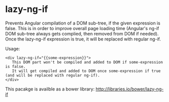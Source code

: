# lazy-ng-if

Prevents Angular compilation of a DOM sub-tree, if the given expression is false.
This is in order to improve overall page loading time (Angular's ng-if DOM sub-tree always gets complied, then removed from DOM if needed).
Once the lazy-ng-if expression is true, it will be replaced with regular ng-if.

Usage:
```
<div lazy-ng-if="{{some-expression}}">
   This DOM part won't be compiled and added to DOM if some-expression is false.
   It will get compiled and added to DOM once some-expression if true (and will be replaced with regular ng-if).
</div>
```

This pacakge is availble as a bower library:
http://libraries.io/bower/lazy-ng-if

